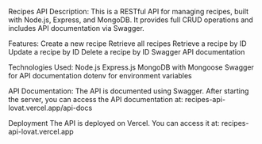 Recipes API
Description:
This is a RESTful API for managing recipes, built with Node.js, Express, and MongoDB. It provides full CRUD operations and includes API documentation via Swagger.

Features:
Create a new recipe
Retrieve all recipes
Retrieve a recipe by ID
Update a recipe by ID
Delete a recipe by ID
Swagger API documentation

Technologies Used:
Node.js
Express.js
MongoDB with Mongoose
Swagger for API documentation
dotenv for environment variables

API Documentation:
The API is documented using Swagger. After starting the server, you can access the API documentation at:
recipes-api-lovat.vercel.app/api-docs

Deployment
The API is deployed on Vercel. You can access it at:
recipes-api-lovat.vercel.app
